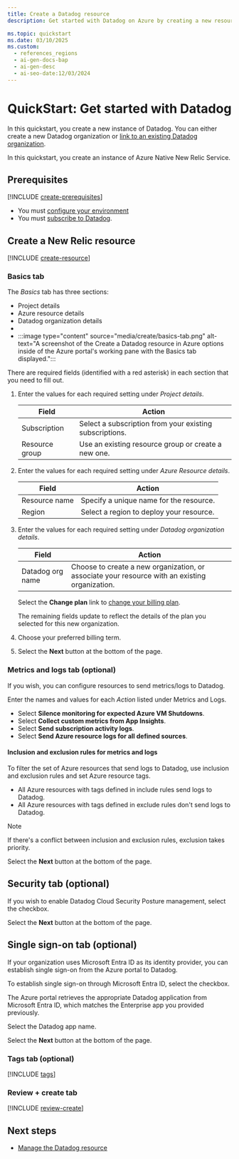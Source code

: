 ```yaml
---
title: Create a Datadog resource
description: Get started with Datadog on Azure by creating a new resource, configuring metrics and logs, and setting up single sign-on through Microsoft Entra ID.

ms.topic: quickstart
ms.date: 03/10/2025
ms.custom:
  - references_regions
  - ai-gen-docs-bap
  - ai-gen-desc
  - ai-seo-date:12/03/2024
---
```


# QuickStart: Get started with Datadog

In this quickstart, you create a new instance of Datadog. You can either create a new Datadog organization or [link to an existing Datadog organization](link-to-existing-organization.md).

In this quickstart, you create an instance of Azure Native New Relic Service.

## Prerequisites

[!INCLUDE [create-prerequisites](../includes/create-prerequisites.md)]
- You must [configure your environment](prerequisites.md)
- You must [subscribe to Datadog](overview.md#subscribe-to-datadog).

## Create a New Relic resource

[!INCLUDE [create-resource](../includes/create-resource.md)]

### Basics tab

The *Basics* tab has three sections:

- Project details
- Azure resource details
- Datadog organization details
- 
- :::image type="content" source="media/create/basics-tab.png" alt-text="A screenshot of the Create a Datadog resource in Azure options inside of the Azure portal's working pane with the Basics tab displayed.":::

There are required fields (identified with a red asterisk) in each section that you need to fill out.

1. Enter the values for each required setting under *Project details*.

    | Field               | Action                                                    |
    |---------------------|-----------------------------------------------------------|
    | Subscription        | Select a subscription from your existing subscriptions.   |
    | Resource group      | Use an existing resource group or create a new one.       |

1. Enter the values for each required setting under *Azure Resource details*.

    | Field              | Action                                    |
    |--------------------|-------------------------------------------|
    | Resource name      | Specify a unique name for the resource.   |
    | Region             | Select a region to deploy your resource.  |

1. Enter the values for each required setting under *Datadog organization details*.

    | Field             | Action                                                                                           |
    |-------------------|--------------------------------------------------------------------------------------------------|
    | Datadog org name  | Choose to create a new organization, or associate your resource with an existing organization.   | 

    Select the **Change plan** link to [change your billing plan](manage.md#change-billing-plan). 

    The remaining fields update to reflect the details of the plan you selected for this new organization.

1. Choose your preferred billing term. 

1. Select the **Next** button at the bottom of the page.

### Metrics and logs tab (optional)

If you wish, you can configure resources to send metrics/logs to Datadog.

Enter the names and values for each *Action* listed under Metrics and Logs.

- Select **Silence monitoring for expected Azure VM Shutdowns**.
- Select **Collect custom metrics from App Insights**.
- Select **Send subscription activity logs**.
- Select **Send Azure resource logs for all defined sources**.

#### Inclusion and exclusion rules for metrics and logs

To filter the set of Azure resources that send logs to Datadog, use inclusion and exclusion rules and set Azure resource tags.

- All Azure resources with tags defined in include rules send logs to Datadog.
- All Azure resources with tags defined in exclude rules don't send logs to Datadog.

> [!NOTE]
> If there's a conflict between inclusion and exclusion rules, exclusion takes priority.

Select the **Next** button at the bottom of the page.

## Security tab (optional)

If you wish to enable Datadog Cloud Security Posture management, select the checkbox.

Select the **Next** button at the bottom of the page.

## Single sign-on tab (optional)

If your organization uses Microsoft Entra ID as its identity provider, you can establish single sign-on from the Azure portal to Datadog. 

To establish single sign-on through Microsoft Entra ID, select the checkbox.

The Azure portal retrieves the appropriate Datadog application from Microsoft Entra ID, which matches the Enterprise app you provided previously. 

Select the Datadog app name.

Select the **Next** button at the bottom of the page.

### Tags tab (optional)

[!INCLUDE [tags](../includes/tags.md)]

### Review + create tab

[!INCLUDE [review-create](../includes/review-create.md)]

## Next steps

- [Manage the Datadog resource](manage.md)

